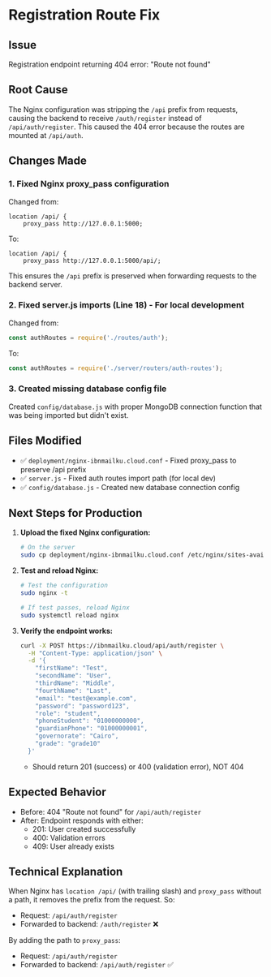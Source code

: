 # Registration Route Fix

## Issue
Registration endpoint returning 404 error: "Route not found"

## Root Cause
The Nginx configuration was stripping the `/api` prefix from requests, causing the backend to receive `/auth/register` instead of `/api/auth/register`. This caused the 404 error because the routes are mounted at `/api/auth`.

## Changes Made

### 1. Fixed Nginx proxy_pass configuration
Changed from:
```nginx
location /api/ {
    proxy_pass http://127.0.0.1:5000;
```
To:
```nginx
location /api/ {
    proxy_pass http://127.0.0.1:5000/api/;
```

This ensures the `/api` prefix is preserved when forwarding requests to the backend server.

### 2. Fixed server.js imports (Line 18) - For local development
Changed from:
```javascript
const authRoutes = require('./routes/auth');
```
To:
```javascript
const authRoutes = require('./server/routers/auth-routes');
```

### 3. Created missing database config file
Created `config/database.js` with proper MongoDB connection function that was being imported but didn't exist.

## Files Modified
- ✅ `deployment/nginx-ibnmailku.cloud.conf` - Fixed proxy_pass to preserve /api prefix
- ✅ `server.js` - Fixed auth routes import path (for local dev)
- ✅ `config/database.js` - Created new database connection config

## Next Steps for Production

1. **Upload the fixed Nginx configuration:**
   ```bash
   # On the server
   sudo cp deployment/nginx-ibnmailku.cloud.conf /etc/nginx/sites-available/ibnmailku.cloud
   ```

2. **Test and reload Nginx:**
   ```bash
   # Test the configuration
   sudo nginx -t
   
   # If test passes, reload Nginx
   sudo systemctl reload nginx
   ```

3. **Verify the endpoint works:**
   ```bash
   curl -X POST https://ibnmailku.cloud/api/auth/register \
     -H "Content-Type: application/json" \
     -d '{
       "firstName": "Test",
       "secondName": "User", 
       "thirdName": "Middle",
       "fourthName": "Last",
       "email": "test@example.com",
       "password": "password123",
       "role": "student",
       "phoneStudent": "01000000000",
       "guardianPhone": "01000000001",
       "governorate": "Cairo",
       "grade": "grade10"
     }'
   ```
   - Should return 201 (success) or 400 (validation error), NOT 404

## Expected Behavior
- Before: 404 "Route not found" for `/api/auth/register`
- After: Endpoint responds with either:
  - 201: User created successfully
  - 400: Validation errors
  - 409: User already exists

## Technical Explanation
When Nginx has `location /api/` (with trailing slash) and `proxy_pass` without a path, it removes the prefix from the request. So:
- Request: `/api/auth/register`
- Forwarded to backend: `/auth/register` ❌

By adding the path to `proxy_pass`:
- Request: `/api/auth/register`
- Forwarded to backend: `/api/auth/register` ✅
